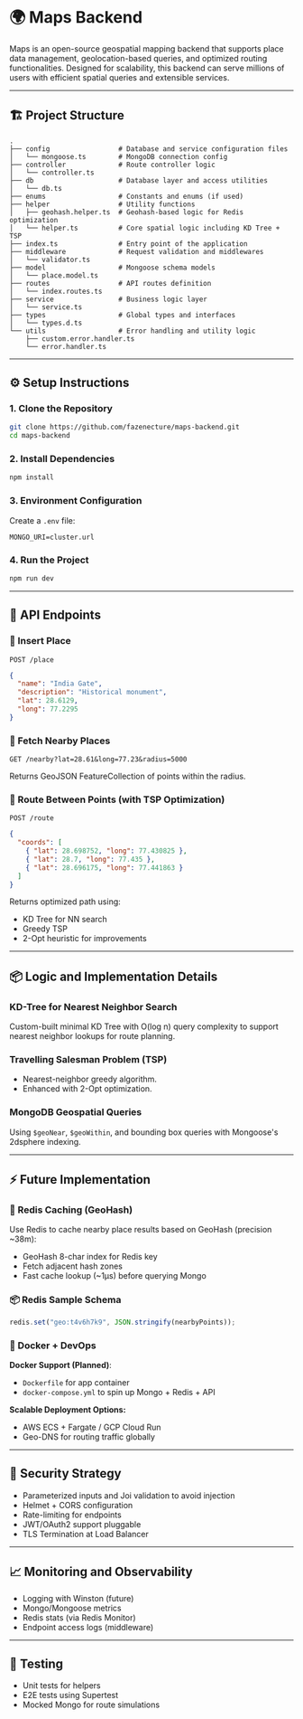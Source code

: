 # 🌍 Maps Backend

Maps is an open-source geospatial mapping backend that supports place data management, geolocation-based queries, and optimized routing functionalities. Designed for scalability, this backend can serve millions of users with efficient spatial queries and extensible services.

---

## 🏗️ Project Structure

```
.
├── config                 # Database and service configuration files
│   └── mongoose.ts        # MongoDB connection config
├── controller             # Route controller logic
│   └── controller.ts
├── db                     # Database layer and access utilities
│   └── db.ts
├── enums                  # Constants and enums (if used)
├── helper                 # Utility functions
│   ├── geohash.helper.ts  # Geohash-based logic for Redis optimization
│   └── helper.ts          # Core spatial logic including KD Tree + TSP
├── index.ts               # Entry point of the application
├── middleware             # Request validation and middlewares
│   └── validator.ts
├── model                  # Mongoose schema models
│   └── place.model.ts
├── routes                 # API routes definition
│   └── index.routes.ts
├── service                # Business logic layer
│   └── service.ts
├── types                  # Global types and interfaces
│   └── types.d.ts
└── utils                  # Error handling and utility logic
    ├── custom.error.handler.ts
    └── error.handler.ts
```

---

## ⚙️ Setup Instructions

### 1. Clone the Repository

```bash
git clone https://github.com/fazenecture/maps-backend.git
cd maps-backend
```

### 2. Install Dependencies

```bash
npm install
```

### 3. Environment Configuration

Create a `.env` file:

```
MONGO_URI=cluster.url
```

### 4. Run the Project

```bash
npm run dev
```

---

## 🚀 API Endpoints

### 📍 Insert Place

`POST /place`

```json
{
  "name": "India Gate",
  "description": "Historical monument",
  "lat": 28.6129,
  "long": 77.2295
}
```

### 📍 Fetch Nearby Places

`GET /nearby?lat=28.61&long=77.23&radius=5000`

Returns GeoJSON FeatureCollection of points within the radius.

### 📍 Route Between Points (with TSP Optimization)

`POST /route`

```json
{
  "coords": [
    { "lat": 28.698752, "long": 77.430825 },
    { "lat": 28.7, "long": 77.435 },
    { "lat": 28.696175, "long": 77.441863 }
  ]
}
```

Returns optimized path using:

- KD Tree for NN search
- Greedy TSP
- 2-Opt heuristic for improvements

---

## 📦 Logic and Implementation Details

### KD-Tree for Nearest Neighbor Search

Custom-built minimal KD Tree with O(log n) query complexity to support nearest neighbor lookups for route planning.

### Travelling Salesman Problem (TSP)

- Nearest-neighbor greedy algorithm.
- Enhanced with 2-Opt optimization.

### MongoDB Geospatial Queries

Using `$geoNear`, `$geoWithin`, and bounding box queries with Mongoose's 2dsphere indexing.

---

## ⚡ Future Implementation

### 🔁 Redis Caching (GeoHash)

Use Redis to cache nearby place results based on GeoHash (precision ~38m):

- GeoHash 8-char index for Redis key
- Fetch adjacent hash zones
- Fast cache lookup (~1µs) before querying Mongo

### 📦 Redis Sample Schema

```ts
redis.set("geo:t4v6h7k9", JSON.stringify(nearbyPoints));
```

### 🐳 Docker + DevOps

**Docker Support (Planned)**:

- `Dockerfile` for app container
- `docker-compose.yml` to spin up Mongo + Redis + API

**Scalable Deployment Options:**

- AWS ECS + Fargate / GCP Cloud Run
- Geo-DNS for routing traffic globally

---

## 🔐 Security Strategy

- Parameterized inputs and Joi validation to avoid injection
- Helmet + CORS configuration
- Rate-limiting for endpoints
- JWT/OAuth2 support pluggable
- TLS Termination at Load Balancer

---

## 📈 Monitoring and Observability

- Logging with Winston (future)
- Mongo/Mongoose metrics
- Redis stats (via Redis Monitor)
- Endpoint access logs (middleware)

---

## 🧪 Testing

- Unit tests for helpers
- E2E tests using Supertest
- Mocked Mongo for route simulations
